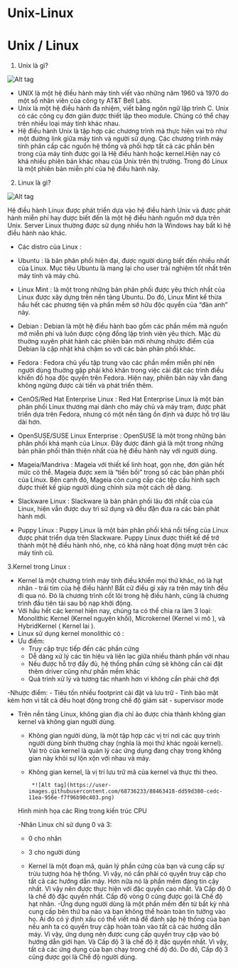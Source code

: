 # Unix-Linux
Unix / Linux
============

  1. Unix là gì?

![Alt tag](https://user-images.githubusercontent.com/68736233/88461411-6c5eef80-cecd-11ea-9101-526927762a34.png)

 - UNIX là một hệ điều hành máy tính viết vào những năm 1960 và 1970 do một số nhân viên của công ty AT&T Bell Labs.
 - Unix là một hệ điều hành đa nhiệm, viết bằng ngôn ngữ lập trình C. Unix có các công cụ đơn giản được thiết lập theo module. Chúng có thể chạy trên nhiều loại máy tính khác nhau.
 - Hệ điều hành Unix là tập hợp các chương trình mà thực hiện vai trò như một đường link giữa máy tính và người sử dụng. Các chương trình máy tính phân cấp các nguồn hệ thống và phối hợp tất cả các phần bên trong của máy tính được gọi là Hệ điều hành hoặc kernel.Hiện nay có khá nhiều phiên bản khác nhau của Unix trên thị trường. Trong đó Linux là một phiên bản miễn phí của hệ điều hành này.

  2. Linux là gì?

![Alt tag](https://user-images.githubusercontent.com/68736233/88461437-b0ea8b00-cecd-11ea-999d-b7b0d3938c5f.png)

 Hệ điều hành Linux được phát triển dựa vào hệ điều hành Unix và được phát hành miễn phí hay được biết đến là một hệ điều hành nguồn mở dựa trên Unix.  Server Linux thường được sử dụng nhiều hơn là Windows hay bất kì hệ điều hành nào khác.

 - Các distro của Linux :

  - Ubuntu : là bản phân phối hiện đại, được người dùng biết đến nhiều nhất của Linux. Mục tiêu Ubuntu là mang lại cho user trải nghiệm tốt nhất trên máy tính và máy chủ.
  - Linux Mint : là một trong những bản phân phối được yêu thích nhất của Linux được xây dựng trên nền tảng Ubuntu. Do đó, Linux Mint kế thừa hầu hết các phương tiện và phần mềm sở hữu độc quyền của “đàn anh” này.
  - Debian : Debian là một hệ điều hành bao gồm các phần mềm mã nguồn mở miễn phí và luôn được cộng đồng lập trình viên yêu thích. Mặc dù thuờng xuyên phát hành các phiên bản mới nhưng nhược điểm của Debian là cập nhật khá chậm so với các bản phân phối khác.
  - Fedora : Fedora chủ yếu tập trung vào các phần mềm miễn phí nên người dùng thuờng gặp phải khó khăn trong việc cài đặt các trình điều khiển đồ họa độc quyền trên Fedora. Hiện nay, phiên bản này vẫn đang không ngừng được cải tiến và phát triển thêm.
  - CenOS/Red Hat Enterprise Linux : Red Hat Enterprise Linux là một bản phân phối Linux thương mại dành cho máy chủ và máy trạm, được phát triển dựa trên Fedora, nhưng có một nền tảng ổn định và được hỗ trợ lâu dài hơn.
  - OpenSUSE/SUSE Linux Enterprise : OpenSUSE là một trong những bản phân phối khá mạnh của Linux. Đây được đánh giá là một trong những bản phân phối thân thiện nhất của hệ điều hành này với người dùng.
  - Mageia/Mandriva : Mageia với thiết kế linh hoạt, gọn nhẹ, đơn giản hết mức có thể. Mageia được xem là “tiền bối” trong số các bản phân phối của Linux. Bên cạnh đó, Mageia còn cung cấp các tệp cấu hình sạch được thiết kế giúp người dùng chỉnh sửa một cách dễ dàng.
  - Slackware Linux : Slackware là bản phân phối lâu đời nhất của của Linux, hiện vẫn được duy trì sử dụng và đều đặn đưa ra các bản phát hành mới.
  - Puppy Linux : Puppy Linux là một bản phân phối khá nổi tiếng của Linux được phát triển dựa trên Slackware. Puppy Linux được thiết kế để trở thành một hệ điều hành nhỏ, nhẹ, có khả năng hoạt động mượt trên các máy tính cũ.

  3.Kernel trong Linux :
  - Kernel là một chương trình máy tính điều khiển mọi thứ khác, nó là hạt nhân - trái tim của hệ điều hành! Bất cứ điều gì xảy ra trên máy tính đều đi qua nó. Đó là chương trình cốt lõi trong hệ điều hành, cũng là chương trình đầu tiên tải sau bộ nạp khởi động. 
  - Với hầu hết các kernel hiện nay, chúng ta có thể chia ra làm 3 loại: Monolithic Kernel (Kernel nguyên khối), Microkernel (Kernel vi mô ), và HybridKernel ( Kernel lai ).
  - Linux sử dụng kernel monolithic có :
   - Ưu điểm:
     - Truy cập trực tiếp đến các phần cứng
     - Dễ dàng xử lý các tín hiệu và liên lạc giữa nhiều thành phần với nhau
     - Nếu được hỗ trợ đầy đủ, hệ thống phần cứng sẽ không cần cài đặt thêm driver cũng như phần mềm khác
     - Quá trình xử lý và tương tác nhanh hơn vì không cần phải chờ đợi

   -Nhược điểm:
     - Tiêu tốn nhiều footprint cài đặt và lưu trữ
     - Tính bảo mật kém hơn vì tất cả đều hoạt động trong chế độ giám sát - supervisor mode

 - Trên nền tảng Linux, không gian địa chỉ ảo được chia thành không gian kernel và không gian người dùng.
   - Không gian người dùng, là một tập hợp các vị trí nơi các quy trình người dùng bình thường chạy (nghĩa là mọi thứ khác ngoài kernel). Vai trò của kernel là quản lý các ứng dụng đang chạy trong không gian này khỏi sự lộn xộn với nhau và máy.
   - Không gian kernel, là vị trí lưu trữ mã của kernel và thực thi theo.
   
          *![Alt tag](https://user-images.githubusercontent.com/68736233/88463418-dd59d380-cedc-11ea-956e-f7f96b90c403.png)
    Hình minh họa các Ring trong kiến trúc CPU

   -Nhân Linux chỉ sử dụng 0 và 3:

     - 0 cho nhân
     - 3 cho người dùng

   - Kernel là một đoạn mã, quản lý phần cứng của bạn và cung cấp sự trừu tượng hóa hệ thống. Vì vậy, nó cần phải có quyền truy cập cho tất cả các hướng dẫn máy. Hơn nữa nó là phần mềm đáng tin cậy nhất. Vì vậy nên được thực hiện với đặc quyền cao nhất. Và Cấp độ 0 là chế độ đặc quyền nhất. Cấp độ vòng 0 cũng được gọi là Chế độ hạt nhân.
   -Ứng dụng người dùng là một phần mềm đến từ bất kỳ nhà cung cấp bên thứ ba nào và bạn không thể hoàn toàn tin tưởng vào họ. Ai đó có ý định xấu có thể viết mã để đánh sập hệ thống của bạn nếu anh ta có quyền truy cập hoàn toàn vào tất cả các hướng dẫn máy. Vì vậy, ứng dụng nên được cung cấp quyền truy cập vào bộ hướng dẫn giới hạn. Và Cấp độ 3 là chế độ ít đặc quyền nhất. Vì vậy, tất cả các ứng dụng của bạn chạy trong chế độ đó. Do đó, Cấp độ 3 cũng được gọi là Chế độ người dùng.

